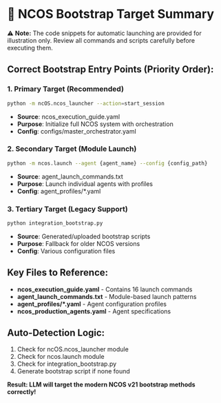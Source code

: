 # 🎯 NCOS Bootstrap Target Summary

⚠️ **Note:** The code snippets for automatic launching are provided for illustration only. Review all commands and scripts carefully before executing them.


## Correct Bootstrap Entry Points (Priority Order):

### 1. Primary Target (Recommended)
```bash
python -m ncOS.ncos_launcher --action=start_session
```
- **Source**: ncos_execution_guide.yaml
- **Purpose**: Initialize full NCOS system with orchestration
- **Config**: configs/master_orchestrator.yaml

### 2. Secondary Target (Module Launch)
```bash
python -m ncos.launch --agent {agent_name} --config {config_path}
```
- **Source**: agent_launch_commands.txt
- **Purpose**: Launch individual agents with profiles
- **Config**: agent_profiles/*.yaml

### 3. Tertiary Target (Legacy Support)
```bash
python integration_bootstrap.py
```
- **Source**: Generated/uploaded bootstrap scripts
- **Purpose**: Fallback for older NCOS versions
- **Config**: Various configuration files

## Key Files to Reference:
- **ncos_execution_guide.yaml** - Contains 16 launch commands
- **agent_launch_commands.txt** - Module-based launch patterns
- **agent_profiles/*.yaml** - Agent configuration profiles
- **ncos_production_agents.yaml** - Agent specifications

## Auto-Detection Logic:
1. Check for ncOS.ncos_launcher module
2. Check for ncos.launch module
3. Check for integration_bootstrap.py
4. Generate bootstrap script if none found

**Result: LLM will target the modern NCOS v21 bootstrap methods correctly!**
